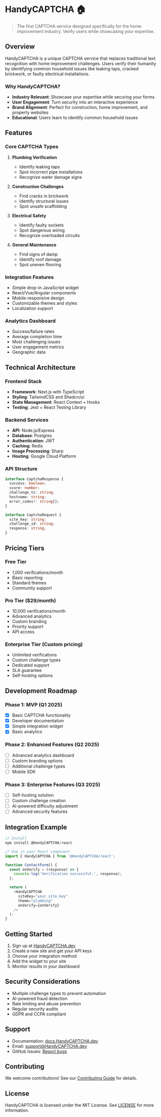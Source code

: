 # HandyCAPTCHA 🏠

> The first CAPTCHA service designed specifically for the home improvement industry. Verify users while showcasing your expertise.

## Overview

HandyCAPTCHA is a unique CAPTCHA service that replaces traditional text recognition with home improvement challenges. Users verify their humanity by identifying common household issues like leaking taps, cracked brickwork, or faulty electrical installations.

### Why HandyCAPTCHA?

- **Industry Relevant**: Showcase your expertise while securing your forms
- **User Engagement**: Turn security into an interactive experience
- **Brand Alignment**: Perfect for construction, home improvement, and property websites
- **Educational**: Users learn to identify common household issues

## Features

### Core CAPTCHA Types

1. **Plumbing Verification**
   - Identify leaking taps
   - Spot incorrect pipe installations
   - Recognize water damage signs

2. **Construction Challenges**
   - Find cracks in brickwork
   - Identify structural issues
   - Spot unsafe scaffolding

3. **Electrical Safety**
   - Identify faulty sockets
   - Spot dangerous wiring
   - Recognize overloaded circuits

4. **General Maintenance**
   - Find signs of damp
   - Identify roof damage
   - Spot uneven flooring

### Integration Features

- Simple drop-in JavaScript widget
- React/Vue/Angular components
- Mobile-responsive design
- Customizable themes and styles
- Localization support

### Analytics Dashboard

- Success/failure rates
- Average completion time
- Most challenging issues
- User engagement metrics
- Geographic data

## Technical Architecture

### Frontend Stack

- **Framework**: Next.js with TypeScript
- **Styling**: TailwindCSS and Shadcn/ui
- **State Management**: React Context + Hooks
- **Testing**: Jest + React Testing Library

### Backend Services

- **API**: Node.js/Express
- **Database**: Postgres
- **Authentication**: JWT
- **Caching**: Redis
- **Image Processing**: Sharp
- **Hosting**: Google Cloud Platform

### API Structure

```typescript
interface CaptchaResponse {
  success: boolean;
  score: number;
  challenge_ts: string;
  hostname: string;
  error_codes?: string[];
}

interface CaptchaRequest {
  site_key: string;
  challenge_id: string;
  response: string;
}
```

## Pricing Tiers

### Free Tier
- 1,000 verifications/month
- Basic reporting
- Standard themes
- Community support

### Pro Tier ($29/month)
- 10,000 verifications/month
- Advanced analytics
- Custom branding
- Priority support
- API access

### Enterprise Tier (Custom pricing)
- Unlimited verifications
- Custom challenge types
- Dedicated support
- SLA guarantee
- Self-hosting options

## Development Roadmap

### Phase 1: MVP (Q1 2025)
- [x] Basic CAPTCHA functionality
- [x] Developer documentation
- [x] Simple integration widget
- [x] Basic analytics

### Phase 2: Enhanced Features (Q2 2025)
- [ ] Advanced analytics dashboard
- [ ] Custom branding options
- [ ] Additional challenge types
- [ ] Mobile SDK

### Phase 3: Enterprise Features (Q3 2025)
- [ ] Self-hosting solution
- [ ] Custom challenge creation
- [ ] AI-powered difficulty adjustment
- [ ] Advanced security features

## Integration Example

```javascript
// Install
npm install @HandyCAPTCHA/react

// Use in your React component
import { HandyCAPTCHA } from '@HandyCAPTCHA/react';

function ContactForm() {
  const onVerify = (response) => {
    console.log('Verification successful:', response);
  };

  return (
    <HandyCAPTCHA
      siteKey="your_site_key"
      theme="plumbing"
      onVerify={onVerify}
    />
  );
}
```

## Getting Started

1. Sign up at [HandyCAPTCHA.dev](https://HandyCAPTCHA.dev)
2. Create a new site and get your API keys
3. Choose your integration method
4. Add the widget to your site
5. Monitor results in your dashboard

## Security Considerations

- Multiple challenge types to prevent automation
- AI-powered fraud detection
- Rate limiting and abuse prevention
- Regular security audits
- GDPR and CCPA compliant

## Support

- Documentation: [docs.HandyCAPTCHA.dev](https://docs.HandyCAPTCHA.dev)
- Email: support@HandyCAPTCHA.dev
- GitHub Issues: [Report bugs](https://github.com/HandyCAPTCHA/HandyCAPTCHA/issues)

## Contributing

We welcome contributions! See our [Contributing Guide](CONTRIBUTING.md) for details.

## License

HandyCAPTCHA is licensed under the MIT License. See [LICENSE](LICENSE) for more information.
